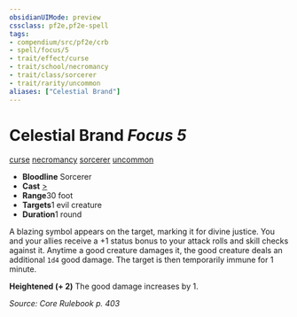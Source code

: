 ```yaml
---
obsidianUIMode: preview
cssclass: pf2e,pf2e-spell
tags:
- compendium/src/pf2e/crb
- spell/focus/5
- trait/effect/curse
- trait/school/necromancy
- trait/class/sorcerer
- trait/rarity/uncommon
aliases: ["Celestial Brand"]
---
```

# Celestial Brand *Focus 5*   
[curse](curse.md)  [necromancy](necromancy.md)  [sorcerer](rules/traits/sorcerer.md)  [uncommon](uncommon.md)  

- **Bloodline** Sorcerer
- **Cast** [>](chapter-9-playing-the-game.md#Actions "Single Action") 
- **Range**30 foot
- **Targets**1 evil creature
- **Duration**1 round

A blazing symbol appears on the target, marking it for divine justice. You and your allies receive a +1 status bonus to your attack rolls and skill checks against it. Anytime a good creature damages it, the good creature deals an additional `1d4` good damage. The target is then temporarily immune for 1 minute.

**Heightened (+ 2)** The good damage increases by 1.

*Source: Core Rulebook p. 403*